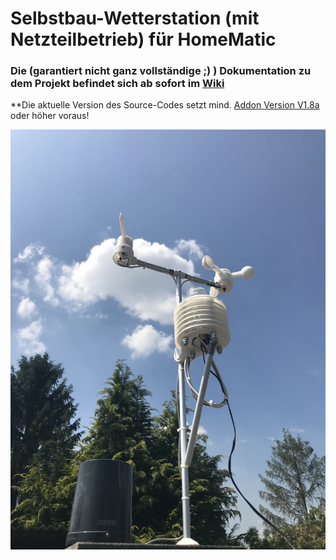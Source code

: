 # Selbstbau-Wetterstation (mit Netzteilbetrieb) für HomeMatic 

### Die (garantiert nicht ganz vollständige ;) ) Dokumentation zu dem Projekt befindet sich ab sofort im [Wiki](https://github.com/jp112sdl/HB-UNI-Sen-WEA/wiki)

**Die aktuelle Version des Source-Codes setzt mind. [Addon Version V1.8a](https://github.com/jp112sdl/HB-UNI-Sen-WEA/wiki/Addon) oder höher voraus!

![complete](Images/4.png)
